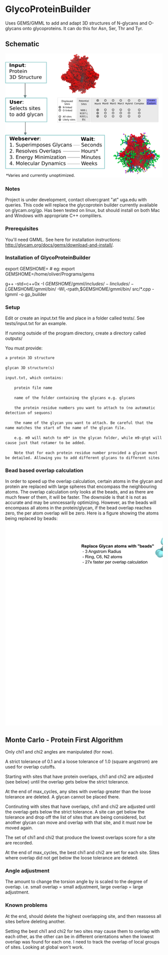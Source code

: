# GlycoProteinBuilder
Uses GEMS/GMML to add and adapt 3D structures of N-glycans and O-glycans onto glycoproteins. It can do this for Asn, Ser, Thr and Tyr.

## Schematic
![schematic](schematic/schematic.png)

### Notes
Project is under development, contact olivercgrant "at" uga.edu with queries. 
This code will replace the glycoprotein builder currently available on glycam.org/gp.
Has been tested on linux, but should install on both Mac and Windows with appropriate C++ complilers.

### Prerequisites

You'll need GMML. See here for installation instructions: http://glycam.org/docs/gems/download-and-install/.

### Installation of GlycoProteinBuilder
export GEMSHOME=<Your Path To Gems > # eg: export GEMSHOME=/home/oliver/Programs/gems

g++ -std=c++0x -I $GEMSHOME/gmml/includes/ -I includes/ -L$GEMSHOME/gmml/bin/ -Wl,-rpath,$GEMSHOME/gmml/bin/ src/*.cpp -lgmml -o gp_builder

### Setup
Edit or create an input.txt file and place in a folder called tests/. See tests/input.txt for an example.

If running outside of the program directory, create a directory called outputs/

You must provide:

    a protein 3D structure

    glycan 3D structure(s)

    input.txt, which contains:

        protein file name

        name of the folder containing the glycans e.g. glycans

        the protein residue numbers you want to attach to (no automatic detection of sequons)

        the name of the glycan you want to attach. Be careful that the name matches the start of the name of the glycan file.

        e.g. m9 will match to m9* in the glycan folder, while m9-gtgt will cause just that rotamer to be added.

        Note that for each protein residue number provided a glycan must be detailed. Allowing you to add different glycans to different sites

### Bead based overlap calculation
In order to speed up the overlap calculation, certain atoms in the glycan and protein are replaced with large spheres that encompass the neighbouring atoms. The overlap calculation only looks at the beads, and as there are much fewer of them, it will be faster. The downside is that it is not as accurate and may be unncessarily optimizing. However, as the beads will encompass all atoms in the protein/glycan, if the bead overlap reaches zero, the per atom overlap will be zero.
Here is a figure showing the atoms being replaced by beads:
![bead replacment](schematic/beads.png)

## Monte Carlo - Protein First Algorithm
Only chi1 and chi2 angles are manipulated (for now).

A strict tolerance of 0.1 and a loose tolerance of 1.0 (square angstrom) are used for overlap cutoffs.

Starting with sites that have protein overlaps, chi1 and chi2 are adjusted (see below) until the overlap gets below the strict tolerance.

At the end of max_cycles, any sites with overlap greater than the loose tolerance are deleted. A glycan cannot be placed there.

Continuting with sites that have overlaps, chi1 and chi2 are adjusted until the overlap gets below the strict tolerance. A site can get below the tolerance and drop off the list of sites that are being considered, but another glycan can move and overlap with that site, and it must now be moved again. 

The set of chi1 and chi2 that produce the lowest overlaps score for a site are recorded.

At the end of max_cycles, the best chi1 and chi2 are set for each site. Sites where overlap did not get below the loose tolerance are deleted.

### Angle adjustment
The amount to change the torsion angle by is scaled to the degree of overlap. i.e. small overlap = small adjustment, large overlap = large adjustment.

### Known problems
At the end, should delete the highest overlapping site, and then reassess all sites before deleting another.

Setting the best chi1 and chi2 for two sites may cause them to overlap with each other, as the other can be in different orientations when the lowest overlap was found for each one. I need to track the overlap of local groups of sites. Looking at global won't work.




